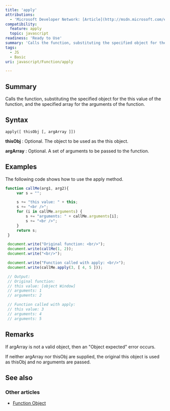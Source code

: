 ```yaml
---
title: 'apply'
attributions:
  - 'Microsoft Developer Network: [Article](http://msdn.microsoft.com/en-us/library/ie/4zc42wh1(v=vs.94).aspx)'
compatibility:
  feature: apply
  topic: javascript
readiness: 'Ready to Use'
summary: 'Calls the function, substituting the specified object for the this value of the function, and the specified array for the arguments of the function.'
tags:
  - JS
  - Basic
uri: javascript/Function/apply

---
```

## Summary

Calls the function, substituting the specified object for the this value of the function, and the specified array for the arguments of the function.

## Syntax

    apply([ thisObj [, argArray ]])

**thisObj**
:   Optional. The object to be used as the this object.

**argArray**
:   Optional. A set of arguments to be passed to the function.

## Examples

The following code shows how to use the apply method.

``` js
function callMe(arg1, arg2){
     var s = "";

     s += "this value: " + this;
     s += "<br />";
     for (i in callMe.arguments) {
         s += "arguments: " + callMe.arguments[i];
         s += "<br />";
     }
     return s;
 }

 document.write("Original function: <br/>");
 document.write(callMe(1, 2));
 document.write("<br/>");

 document.write("Function called with apply: <br/>");
 document.write(callMe.apply(3, [ 4, 5 ]));

 // Output:
 // Original function:
 // this value: [object Window]
 // arguments: 1
 // arguments: 2

 // Function called with apply:
 // this value: 3
 // arguments: 4
 // arguments: 5
```

## Remarks

If argArray is not a valid object, then an "Object expected" error occurs.

If neither argArray nor thisObj are supplied, the original this object is used as thisObj and no arguments are passed.

## See also

### Other articles

-   [Function Object](/javascript/Function)

